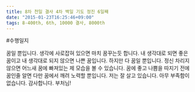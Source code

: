 ```yaml
---
title: 8차 천일 결사 4차 백일 기도 정진 6일째
date: "2015-01-23T16:25:46+09:00"
tags: 8-400th, 6th, 10000 결사, 8000th
---
```


#수행일지

꿈일 뿐입니다. 생각에 사로잡혀 있으면 마치 꿈꾸는듯 합니다. 내 생각대로 되면 좋은 꿈이고 내 생각대로 되지 않으면 나쁜 꿈입니다. 하지만 다 꿈일 뿐입니다. 정신 차리지 않으면 어느새 꿈에 빠져있는 제 모습을 볼 수 있습니다. 꿈에 좋고 나쁨을 따지기 전에 꿈인줄 알면 다만 꿈에서 깨려 노력할 뿐입니다. 저는 잘 살고 있습니다. 아무 부족함이 없습니다. 감사합니다. 부처님!
